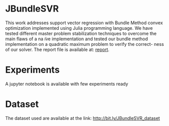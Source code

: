 # JBundleSVR
This work addresses support vector regression with Bundle Method
convex optimization implemented using Julia programming language. We
have tested different master problem stabilization techniques to overcome
the main flaws of a na ̈ıve implementation and tested our bundle method
implementation on a quadratic maximum problem to verify the correct-
ness of our solver. The report file is available at: [report](CM.pdf).

# Experiments
A jupyter notebook is available with few experiments ready

# Dataset
The dataset used are available at the link: http://bit.ly/JBundleSVR_dataset
